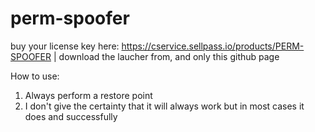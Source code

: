 # perm-spoofer


buy your license key here: https://cservice.sellpass.io/products/PERM-SPOOFER | 
download the laucher from, and only this github page


How to use:
1. Always perform a restore point
2. I don't give the certainty that it will always work but in most cases it does and successfully
